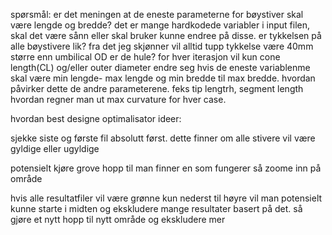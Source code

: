 spørsmål: er det meningen at de eneste parameterne for bøystiver skal være lengde og bredde?
det er mange hardkodede variabler i input filen, skal det være sånn eller skal bruker kunne endree på disse.
er tykkelsen på alle bøystivere lik? fra det jeg skjønner vil alltid tupp tykkelse være 40mm større enn umbilical OD
er de hule?
for hver iterasjon vil kun cone length(CL) og/eller outer diameter endre seg
hvis de eneste variablenme skal være min lengde- max lengde og min bredde til max bredde. hvordan påvirker dette de andre parameterene. feks tip lengtrh, segment length
hvordan regner man ut max curvature for hver case.



hvordan best designe optimalisator ideer:

sjekke siste og første fil absolutt først. dette finner om alle stivere vil være gyldige eller ugyldige

potensielt kjøre grove hopp til man finner en som fungerer så zoome inn på område

hvis alle resultatfiler vil være grønne kun nederst til høyre vil man potensielt kunne starte i midten og ekskludere mange resultater basert på det. så gjøre et nytt hopp til nytt område og ekskludere mer
